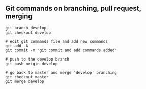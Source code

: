 ## Git commands on branching, pull request, merging

    git branch develop
    git checkout develop
    
    # edit git commands file and add new commands
    git add -A
    git commit -m "git commit and add commands added"
    
    # push to the develop branch
    git push origin develop 
    
    # go back to master and merge 'develop' branching
    git checkout master 
    git merge develop

    
